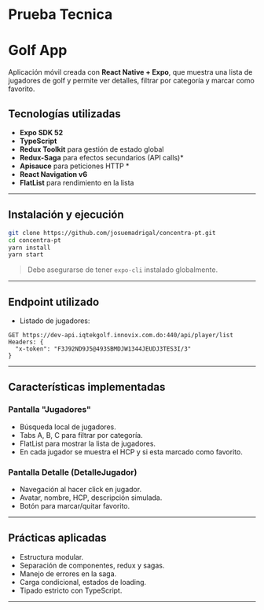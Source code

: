 # Prueba Tecnica

# Golf App

Aplicación móvil creada con **React Native + Expo**, que muestra una lista de jugadores de golf y permite ver detalles, filtrar por categoría y marcar como favorito.

## Tecnologías utilizadas

- **Expo SDK 52**
- **TypeScript**
- **Redux Toolkit** para gestión de estado global
- **Redux-Saga** para efectos secundarios (API calls)\*
- **Apisauce** para peticiones HTTP \*
- **React Navigation v6**
- **FlatList** para rendimiento en la lista

---

## Instalación y ejecución

```bash
git clone https://github.com/josuemadrigal/concentra-pt.git
cd concentra-pt
yarn install
yarn start
```

> Debe asegurarse de tener `expo-cli` instalado globalmente.

---

## Endpoint utilizado

- Listado de jugadores:

```
GET https://dev-api.iqtekgolf.innovix.com.do:440/api/player/list
Headers: {
  "x-token": "F3J92ND9J5@493SBMDJW1344JEUDJ3TES3I/3"
}
```

---

## Características implementadas

### Pantalla "Jugadores"

- Búsqueda local de jugadores.
- Tabs A, B, C para filtrar por categoría.
- FlatList para mostrar la lista de jugadores.
- En cada jugador se muestra el HCP y si esta marcado como favorito.

### Pantalla Detalle (DetalleJugador)

- Navegación al hacer click en jugador.
- Avatar, nombre, HCP, descripción simulada.
- Botón para marcar/quitar favorito.

---

## Prácticas aplicadas

- Estructura modular.
- Separación de componentes, redux y sagas.
- Manejo de errores en la saga.
- Carga condicional, estados de loading.
- Tipado estricto con TypeScript.

---
